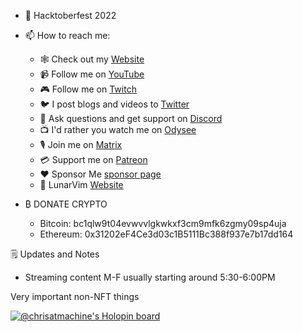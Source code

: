 - 🎃 Hacktoberfest 2022

- 📫 How to reach me:

  - 🕸️ Check out my [Website](https://www.chrisatmachine.com/)
  - 📹 Follow me on [YouTube](https://www.youtube.com/channel/UCS97tchJDq17Qms3cux8wcA)
  - 🎮 Follow me on [Twitch](https://www.twitch.tv/chrisatmachine)
  - 🐦 I post blogs and videos to [Twitter](https://twitter.com/chrisatmachine) 
  - 🔌 Ask questions and get support on [Discord](https://discord.gg/Xb9B4Ny)
  - 📺 I'd rather you watch me on [Odysee](https://odysee.com/@chrisatmachine:f)
  - 🎙️ Join me on [Matrix](https://matrix.to/#/#the-machine:matrix.org)
  - 💳 Support me on [Patreon](https://www.patreon.com/chrisatmachine)
  - ❤️ Sponsor Me [sponsor page](https://github.com/sponsors/ChristianChiarulli)
  - 🌙 LunarVim [Website](https://www.lunarvim.org)

- ₿ DONATE CRYPTO 
  - Bitcoin: bc1qlw9t04evwvvlgkwkxf3cm9mfk6zgmy09sp4uja
  - Ethereum: 0x31202eF4Ce3d03c1B5111Bc388f937e7b17dd164

🗒️ Updates and Notes

- Streaming content M-F usually starting around 5:30-6:00PM

Very important non-NFT things

[![@chrisatmachine's Holopin board](https://holopin.io/api/user/board?user=chrisatmachine)](https://holopin.io/@chrisatmachine)
